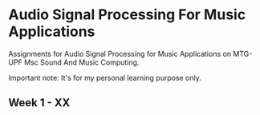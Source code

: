# Audio Signal Processing For Music Applications
Assignments for Audio Signal Processing for Music Applications on MTG-UPF Msc Sound And Music Computing. 

Important note: It's for my personal learning purpose only.


## Week 1 - XX
